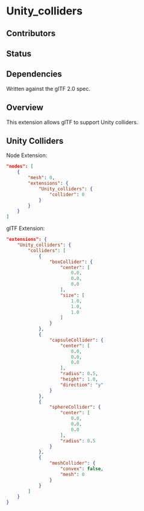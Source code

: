 # Unity\_colliders

## Contributors

## Status

## Dependencies

Written against the glTF 2.0 spec.

## Overview

This extension allows glTF to support Unity colliders.

## Unity Colliders

Node Extension:
```json
"nodes": [
    {
        "mesh": 0,
        "extensions": {
            "Unity_colliders": {
                "collider": 0
            }
        }
    }
]
```

glTF Extension:
```json
"extensions": {
    "Unity_colliders": {
        "colliders": [
            {
                "boxCollider": {
                    "center": [
                        0.0,
                        0.0,
                        0.0
                    ],
                    "size": [
                        1.0,
                        1.0,
                        1.0
                    ]
                }
            },
            {
                "capsuleCollider": {
                    "center": [
                        0.0,
                        0.0,
                        0.0
                    ],
                    "radius": 0.5,
                    "height": 1.0,
                    "direction": "y"
                }
            },
            {
                "sphereCollider": {
                    "center": [
                        0.0,
                        0.0,
                        0.0
                    ],
                    "radius": 0.5
                }
            },
            {
                "meshCollider": {
                    "convex": false,
                    "mesh": 0
                }
            }
        ]
    }
}
```
